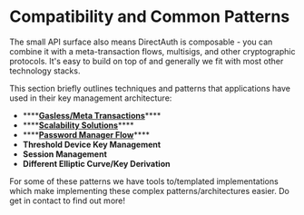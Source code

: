 # Compatibility and Common Patterns

The small API surface also means DirectAuth is composable - you can combine it with a meta-transaction flows, multisigs, and other cryptographic protocols. It's easy to build on top of and generally we fit with most other technology stacks.

This section briefly outlines techniques and patterns that applications have used in their key management architecture:

* \*\*\*\*[**Gasless/Meta Transactions**](gasless-meta-transactions.md)\*\*\*\*
* \*\*\*\*[**Scalability Solutions**](scalability-layer2-solutions.md)\*\*\*\*
* \*\*\*\*[**Password Manager Flow**](password-manager-flow.md)\*\*\*\*
* **Threshold Device Key Management**
* **Session Management**
* **Different Elliptic Curve/Key Derivation**

For some of these patterns we have tools to/templated implementations which make implementing these complex patterns/architectures easier. Do get in contact to find out more! 

